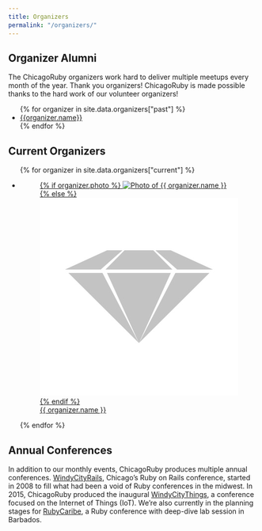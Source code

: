 ```yaml
---
title: Organizers
permalink: "/organizers/"
---
```


<section class="section-about section-about-history">
<h1>Organizer Alumni</h1>
<p>The ChicagoRuby organizers work hard to deliver multiple meetups every month of the year. Thank you organizers! ChicagoRuby is made possible thanks to the hard work of our volunteer organizers!</p>
  <ul>
    {% for organizer in site.data.organizers["past"] %}
    <li><a href="{{organizer.link}}">{{organizer.name}}</a></li>
    {% endfor %}
  </ul>
</section>

<section class="section-organizers">
  <h1>Current Organizers</h1>

  <ul>
    {% for organizer in site.data.organizers["current"] %}
    <li>
      <a href="{{ organizer.link }}">
        <figure>
          {% if organizer.photo %}
            <img src="/assets/organizers/{{ organizer.photo }}" alt="Photo of {{ organizer.name }}">
          {% else %}
            <img src="/assets/organizers/na.jpg" alt="Photo unavailable">
          {% endif %}
          <figcaption>{{ organizer.name }}</figcaption>
        </figure>
      </a>
    </li>
    {% endfor %}
  </ul>
</section>

<section class="section-about-conferences">
  <h1>Annual Conferences</h1>

  <p>In addition to our monthly events, ChicagoRuby produces multiple annual
    conferences. <a href="https://windycityrails.com">WindyCityRails</a>,
    Chicago’s Ruby on Rails conference, started in 2008 to fill what had been a
    void of Ruby conferences in the midwest. In 2015, ChicagoRuby produced the
    inaugural <a href="https://windycitythings.com">WindyCityThings</a>, a
    conference focused on the Internet of Things (IoT). We’re also currently in
    the planning stages for <a href="http://rubycaribe.com">RubyCaribe</a>, a
    Ruby conference with deep-dive lab session in Barbados.</p>
</section>
